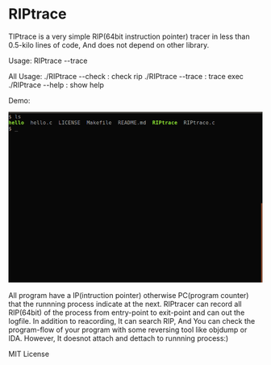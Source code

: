 # RIPtrace

TIPtrace is a very simple RIP(64bit instruction pointer) tracer in less than 0.5-kilo lines of code, And does not depend on other library.

Usage: RIPtrace --trace <filename>

All Usage:
 ./RIPtrace --check <log-file>    : check rip
 ./RIPtrace --trace <exec-file>   : trace exec
 ./RIPtrace --help                : show help



Demo:  

![](https://github.com/cakeoomoo/RIPtrace/blob/master/demo.gif)



All program have a IP(intruction pointer) otherwise PC(program counter) that the runnning process indicate at the next.
RIPtracer can record all RIP(64bit) of the process from entry-point to exit-point and can out the logfile.
In addition to reacording, It can search RIP, And You can check the program-flow of your program with some reversing tool like objdump or IDA.
However, It doesnot attach and dettach to runnning process:)


MIT License

